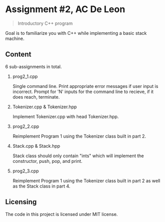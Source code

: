 # Assignment #2, AC De Leon
> Introductory C++ program

Goal is to familiarize you with C++ while implementing a basic stack machine.

## Content

6 sub-assignments in total.

1. prog2_1.cpp

    Single command line. Print appropriate error messages if user input is incorrect. Prompt for 'N' inputs for the command line to recieve, if it does reach, terminate.

2. Tokenizer.cpp & Tokenizer.hpp

    Implement Tokenizer.cpp with head Tokenizer.hpp.

3. prog2_2.cpp

    Reimplement Program 1 using the Tokenizer class built in part 2.

4. Stack.cpp & Stack.hpp

    Stack class should only contain "ints" which will implement the constructor, push, pop, and print.

5. prog2_3.cpp

    Reimplement Program 1 using the Tokenizer class built in part 2 as well as the Stack class in part 4.
    
## Licensing

The code in this project is licensed under MIT license.

